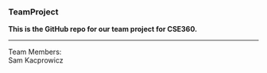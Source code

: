 ### TeamProject
**This is the GitHub repo for our team project for CSE360.**
<hr>
Team Members:<br/>
Sam Kacprowicz
